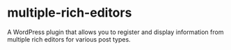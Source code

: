 multiple-rich-editors
=====================

A WordPress plugin that allows you to register and display information from multiple rich editors for various post types.
